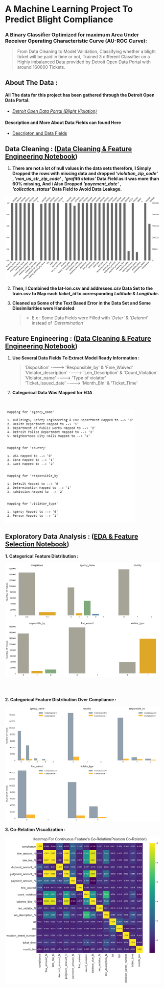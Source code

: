 # A Machine Learning Project To Predict Blight Compliance

### A Binary Classifier Optimized for maximum Area Under Receiver Operating Characteristic Curve (AU-ROC Curve):
>  From Data Cleaning to Model Validation, Classifying whether a blight ticket will be paid in time or not, Trained 3 different Classifier on a Highly imbalanced Data provided by Detroit Open Data Portal with around 160000 Tickets.
## About The Data :

#### All The data for this project has been gathered through the Detroit Open Data Portal.

- *[Detroit Open Data Portal (Blight Violation)](https://data.detroitmi.gov/datasets/blight-violations)*

#### Description and More About Data Fields can found Here
 - [Descripton and Data Fields](https://github.com/ITrustNumbers/A_Classification_Model_To_Predict_Blight_Compliance/tree/master/Orignal_DataSet)
 
## Data Cleaning : ([Data Cleaning & Feature Engineering Notebook](https://github.com/ITrustNumbers/A_Classification_Model_To_Predict_Blight_Compliance/blob/master/Data%20Cleaning%20and%20Feature%20Engineering.ipynb))

1. **There are not a lot of null values in the data sets therefore, I Simply Dropped the rows with missing data and dropped *'violation_zip_code'* , *'non_us_str_zip_code'* , *'grafitti status'* Data Field as it was more than 60% missing, And i Also Dropped *'payement_date'* , *'collection_status'* Data Field to Avoid Data Leakage.**

![Missing Values Plot](https://github.com/ITrustNumbers/A_Classification_Model_To_Predict_Blight_Compliance/blob/master/Visualizations/Null_Values.png)

2. **Then, I Combined the lat-lon.csv and addresses.csv Data Set to the train.csv to Map each *ticket_id* to corresponding *Latitude & Longitude*.** 

3. **Cleaned up Some of the Text Based Error in the Data Set and Some Dissimilarities were Handeled**
     > - E.x : Some Data Fields were Filled with *'Deter'* & *'Determi'* instead of *'Determination'*

## Feature Engineering : ([Data Cleaning & Feature Engineering Notebook](https://github.com/ITrustNumbers/A_Classification_Model_To_Predict_Blight_Compliance/blob/master/Data%20Cleaning%20and%20Feature%20Engineering.ipynb))

1. **Use Several Data Fields To Extract Model Ready Information :** 
    > 'Disposition' ----> 'Responsible_by' & 'Fine_Waived' <br /> 'Violator_description' ----> 'Len_Description' & 'Count_Violation' <br /> 'VIolator_name' ----> 'Type of violator' <br /> 'Ticket_Issued_date' ----> 'Month_BIn' & 'Ticket_TIme'
2. **Categorical Data Was Mapped for EDA**
<br />

![Mapping](https://github.com/ITrustNumbers/A_Classification_Model_To_Predict_Blight_Compliance/blob/master/_Images/maping.png)
    
## Exploratory Data Analysis : ([EDA & Feature Selection Notebook](https://github.com/ITrustNumbers/A_Classification_Model_To_Predict_Blight_Compliance/blob/master/Exploratory%20Data%20Analysis%20%26%20Feature%20Selection.ipynb))

> 

**1. Categorical Feature Distribution :**
<br />

![Categorical Feature Distribution ](https://github.com/ITrustNumbers/A_Classification_Model_To_Predict_Blight_Compliance/blob/master/Visualizations/Categorical_Distribution.png)

<br />
<br />

**2. Categorical Feature Distribution  Over Compliance :**
<br />

![Categorical Feature Distribution Over Compliance](https://github.com/ITrustNumbers/A_Classification_Model_To_Predict_Blight_Compliance/blob/master/Visualizations/Compliance_Dist_Featue.png)
  
**3. Co-Relation Visualization :**
<br />

![Co-Relation Visualization](https://github.com/ITrustNumbers/A_Classification_Model_To_Predict_Blight_Compliance/blob/master/Visualizations/Heatmap.png)
